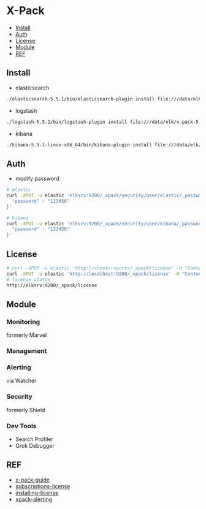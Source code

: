 # X-Pack

- [Install](#install)
- [Auth](#auth)
- [License](#license)
- [Module](#module)
- [REF](#ref)

## Install

- elasticsearch

```bash
./elasticsearch-5.5.1/bin/elasticsearch-plugin install file:///data/elk/x-pack-5.5.1.zip 
```

- logstash
```bash
./logstash-5.5.1/bin/logstash-plugin install file:///data/elk/x-pack-5.5.1.zip
```

- kibana

```bash
./kibana-5.5.1-linux-x86_64/bin/kibana-plugin install file:///data/elk/x-pack-5.5.1.zip
```



## Auth

- modify password
```bash
# elastic
curl -XPUT -u elastic 'elksrv:9200/_xpack/security/user/elastic/_password' -d '{
  "password" : "123456"
}'

# kibana
curl -XPUT -u elastic 'elksrv:9200/_xpack/security/user/kibana/_password' -d '{
  "password" : "123456"
}'
```

## License

```bash
# curl -XPUT -u elastic 'http://<host>:<port>/_xpack/license' -H "Content-Type: application/json" -d @license.json
curl -XPUT -u elastic 'http://localhost:9200/_xpack/license' -H "Content-Type: application/json" -d @license.json
# license status
http://elksrv:9200/_xpack/license
```

## Module

### Monitoring

formerly Marvel

### Management


### Alerting

via Watcher

### Security

formerly Shield

### Dev Tools

- Search Profiler
- Grok Debugger


## REF

- [x-pack-guide](https://www.elastic.co/guide/en/x-pack/5.5/index.html)
- [subscriptions-license](https://www.elastic.co/subscriptions)
- [installing-license](https://www.elastic.co/guide/en/x-pack/current/installing-license.html)
- [xpack-alerting](https://www.elastic.co/guide/en/x-pack/current/xpack-alerting.html#xpack-alerting)